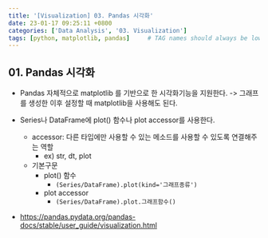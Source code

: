 ```yaml
---
title: '[Visualization] 03. Pandas 시각화'
date: 23-01-17 09:25:11 +0800
categories: ['Data Analysis', '03. Visualization']
tags: [python, matplotlib, pandas]     # TAG names should always be lowercase
---
```


## 01. Pandas 시각화
- Pandas 자체적으로 matplotlib 를 기반으로 한 시각화기능을 지원한다. -> 그래프를 생성한 이후 설정할 때 matplotlib을 사용해도 된다.
- Series나 DataFrame에 plot() 함수나 plot accessor를 사용한다.
    - accessor: 다른 타입에만 사용할 수 있는 메소드를 사용할 수 있도록 연결해주는 역할 
        - ex) str, dt, plot
    - 기본구문
        - plot() 함수
            - `(Series/DataFrame).plot(kind='그래프종류')`
        - plot accessor
            - `(Series/DataFrame).plot.그래프함수()`

- <https://pandas.pydata.org/pandas-docs/stable/user_guide/visualization.html>


